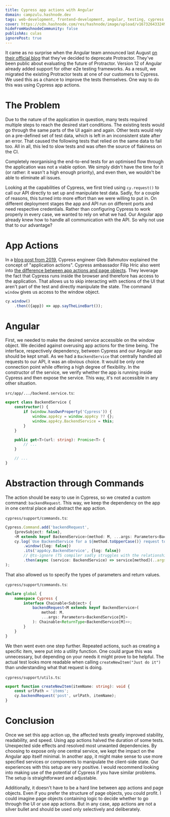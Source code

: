 ```yaml
---
title: Cypress app actions with Angular
domain: campzulu.hashnode.dev
tags: web-development, frontend-development, angular, testing, cypress
cover: https://cdn.hashnode.com/res/hashnode/image/upload/v1673264332496/a9-qPZTKf.jpg?w=1600&h=840&fit=crop&crop=entropy&auto=compress,format&format=webp
hideFromHashnodeCommunity: false
publishAs: culas
ignorePost: true
---
```


It came as no surprise when the Angular team announced last August [on their official blog](https://blog.angular.io/the-state-of-end-to-end-testing-with-angular-d175f751cb9c) that they've decided to deprecate Protractor.
They've been public about evaluating the future of Protractor.
Version 12 of Angular already added support for other e2e testing frameworks.
As a result, we migrated the existing Protractor tests at one of our customers to Cypress.
We used this as a chance to improve the tests themselves.
One way to do this was using Cypress app actions.

# The Problem

Due to the nature of the application in question, many tests required multiple steps to reach the desired start conditions.
The existing tests would go through the same parts of the UI again and again.
Other tests would rely on a pre-defined set of test data, which is left in an inconsistent state after an error.
That caused the following tests that relied on the same data to fail too.
All in all, this led to slow tests and was often the source of flakiness on the CI.

Completely reorganising the end-to-end tests for an optimised flow through the application was not a viable option.
We simply didn't have the time for it (or rather: it wasn't a high enough priority), and even then, we wouldn't be able to eliminate all issues.

Looking at the capabilities of Cypress, we first tried using `cy.request()` to call our API directly to set up and manipulate test data.
Sadly, for a couple of reasons, this turned into more effort than we were willing to put in.
On different deployment stages the app and API run on different ports and need respective credentials.
Rather than configuring Cypress to work properly in every case, we wanted to rely on what we had.
Our Angular app already knew how to handle all communication with the API. 
So why not use that to our advantage?

# App Actions

In a [blog post from 2019](https://www.cypress.io/blog/2019/01/03/stop-using-page-objects-and-start-using-app-actions/#application-actions), Cypress engineer Gleb Bahmutov explained the concept of "application actions".
Cypress ambassador Filip Hric also went into [the difference between app actions and page objects](https://applitools.com/blog/page-objects-app-actions-cypress/).
They leverage the fact that Cypress runs inside the browser and therefore has access to the application.
That allows us to skip interacting with sections of the UI that aren't part of the test and directly manipulate the state.
The command `window` gives us access to the window object.

```ts
cy.window()
    .then(({app}) => app.sayTheLineBart());
```

# Angular

First, we needed to make the desired service accessible on the window object.
We decided against overusing app actions for the time being.
The interface, respectively dependency, between Cypress and our Angular app should be kept small.
As we had a `BackendService` that centrally handled all requests to our API, it was an obvious choice.
It would be only one connection point while offering a high degree of flexibility.
In the constructor of the service, we verify whether the app is running inside Cypress and then expose the service.
This way, it's not accessible in any other situation.

`src/app/.../backend.service.ts`:
```typescript
export class BackendService {
    constructor() {
        if (window.hasOwnProperty('Cypress')) {
            window.app4cy = window.app4cy ?? {};
            window.app4cy.BackendService = this;
        }
    }

    public get<T>(url: string): Promise<T> {
        // ...
    }

    // ...
}
```

# Abstraction through Commands

The action should be easy to use in Cypress, so we created a custom command: `backendRequest`.
This way, we keep the dependency on the app in one central place and abstract the app action.

`cypress/support/commands.ts`:
```typescript
Cypress.Command.add('backendRequest',
    {prevSubject: false},
    <M extends keyof BackendService>(method: M, ...args: Parameters<BackendService[M]>) =>
    cy.log(`Use BackendService for a ${method.toUpperCase()} request to '${args[0]}'`)
        .window({log: false})
        .its('app4cy.BackendService', {log: false})
        // @ts-ignore (TS compiler sadly struggles with the relationship between the types of "method" and "args")
        .then(async (service: BackendService) => service[method](..args));
);
```

That also allowed us to specify the types of parameters and return values.

`cypress/support/commands.ts`:
```typescript
declare global {
    namespace Cypress {
        interface Chainable<Subject> {
            backendRequest<M extends keyof BackendService>(
                method: M,
                ...args: Parameters<BackendService[M]>
            ): Chainable<ReturnType<BackendService[M]>>;
        }
    }
}
```

We then went even one step further.
Repeated actions, such as creating a specific item, were put into a utility function.
One could argue this was unnecessary, but depending on your needs it might prove to be helpful.
The actual test looks more readable when calling `createNewItem("Just do it")` than understanding what that request is doing.

`cypress/support/utils.ts`:
```typescript
export function createNewItem(itemName: string): void {
    const urlPath = 'items';
    cy.backendRequest('post', urlPath, itemName);
}
```

# Conclusion

Once we set this app action up, the affected tests greatly improved stability, readability, and speed.
Using app actions halved the duration of some tests.
Unexpected side effects and resolved most unwanted dependencies.
By choosing to expose only one central service, we kept the impact on the Angular app itself minimal.
In another app, it might make sense to use more specified services or components to manipulate the client-side state.
Our experiences with this setup are very positive.
I would recommend looking into making use of the potential of Cypress if you have similar problems.
The setup is straightforward and adjustable.

Additionally, it doesn't have to be a hard line between app actions and page objects.
Even if you prefer the structure of page objects, you could profit.
I could imagine page objects containing logic to decide whether to go through the UI or use app actions.
But in any case, app actions are not a silver bullet and should be used only selectively and deliberately.
